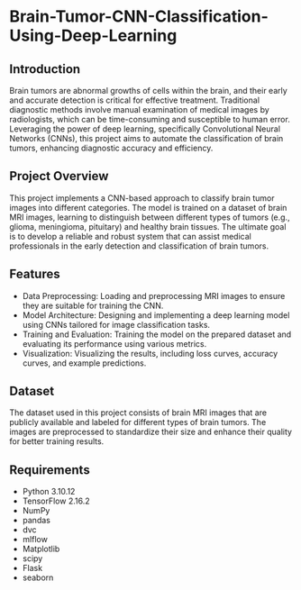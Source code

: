 # Brain-Tumor-CNN-Classification-Using-Deep-Learning

## Introduction

Brain tumors are abnormal growths of cells within the brain, and their early and accurate detection is critical for effective treatment. Traditional diagnostic methods involve manual examination of medical images by radiologists, which can be time-consuming and susceptible to human error. Leveraging the power of deep learning, specifically Convolutional Neural Networks (CNNs), this project aims to automate the classification of brain tumors, enhancing diagnostic accuracy and efficiency.


## Project Overview

This project implements a CNN-based approach to classify brain tumor images into different categories. The model is trained on a dataset of brain MRI images, learning to distinguish between different types of tumors (e.g., glioma, meningioma, pituitary) and healthy brain tissues. The ultimate goal is to develop a reliable and robust system that can assist medical professionals in the early detection and classification of brain tumors.

## Features

- Data Preprocessing: Loading and preprocessing MRI images to ensure they are suitable for training the CNN.
- Model Architecture: Designing and implementing a deep learning model using CNNs tailored for image classification tasks.
- Training and Evaluation: Training the model on the prepared dataset and evaluating its performance using various metrics.
- Visualization: Visualizing the results, including loss curves, accuracy curves, and example predictions.

## Dataset

The dataset used in this project consists of brain MRI images that are publicly available and labeled for different types of brain tumors. The images are preprocessed to standardize their size and enhance their quality for better training results.

## Requirements

- Python 3.10.12
- TensorFlow 2.16.2
- NumPy
- pandas 
- dvc
- mlflow
- Matplotlib
- scipy
- Flask
- seaborn
